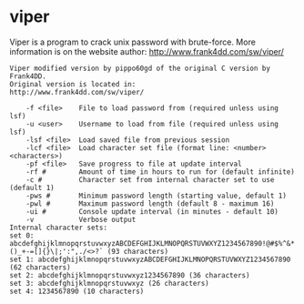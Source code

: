 viper
=====
Viper is a program to crack unix password with brute-force.
More information is on the website author: http://www.frank4dd.com/sw/viper/

	Viper modified version by pippo60gd of the original C version by Frank4DD.
	Original version is located in:
	http://www.frank4dd.com/sw/viper/

		-f <file>    File to load password from (required unless using lsf)
		-u <user>    Username to load from file (required unless using lsf)
		-lsf <file>  Load saved file from previous session
		-lcf <file>  Load character set file (format line: <number> <characters>)
		-pf <file>   Save progress to file at update interval
		-rf #        Amount of time in hours to run for (default infinite)
		-c #         Character set from internal character set to use (default 1)
		-pws #       Minimum password length (starting value, default 1)
		-pwl #       Maximum password length (default 8 - maximum 16)
		-ui #        Console update interval (in minutes - default 10)
		-v           Verbose output
	Internal character sets:
	set 0: abcdefghijklmnopqrstuvwxyzABCDEFGHIJKLMNOPQRSTUVWXYZ1234567890!@#$%^&*()_+-=[]{}\|;':",./<>?` (93 characters)
	set 1: abcdefghijklmnopqrstuvwxyzABCDEFGHIJKLMNOPQRSTUVWXYZ1234567890 (62 characters)
	set 2: abcdefghijklmnopqrstuvwxyz1234567890 (36 characters)
	set 3: abcdefghijklmnopqrstuvwxyz (26 characters)
	set 4: 1234567890 (10 characters)
